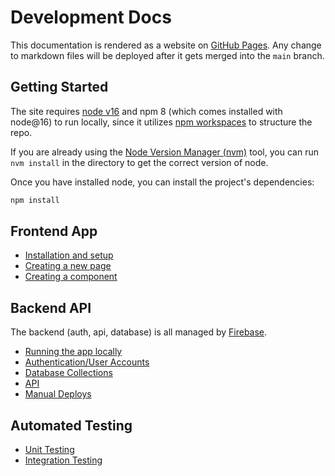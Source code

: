 # Development Docs

This documentation is rendered as a website on [GitHub Pages](https://commander-spellbook.github.io/website-v2/). Any change to markdown files will be deployed after it gets merged into the `main` branch.

## Getting Started

The site requires [node v16](https://nodejs.org/en/download/) and npm 8 (which comes installed with node@16) to run locally, since it utilizes [npm workspaces](https://docs.npmjs.com/cli/v8/using-npm/workspaces) to structure the repo.

If you are already using the [Node Version Manager (nvm)](https://github.com/nvm-sh/nvm) tool, you can run `nvm install` in the directory to get the correct version of node.

Once you have installed node, you can install the project's dependencies:

```bash
npm install
```

## Frontend App

- [Installation and setup](./frontend/installation-and-setup.md)
- [Creating a new page](./frontend/pages.md)
- [Creating a component](./frontend/components.md)

## Backend API

The backend (auth, api, database) is all managed by [Firebase](https://firebase.google.com/).

- [Running the app locally](./backend/running-locally.md)
- [Authentication/User Accounts](./backend/users.md)
- [Database Collections](./backend/database.md)
- [API](./backend/api.md)
- [Manual Deploys](./backend/manual-deploys.md)

## Automated Testing

- [Unit Testing](./testing/unit-testing.md)
- [Integration Testing](./testing/integration-testing.md)
